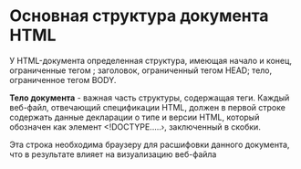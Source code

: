 #  Основная структура документа HTML
У HTML-документа определенная структура, имеющая начало и конец, ограниченные тегом <HTML>; заголовок, ограниченный тегом HEAD; тело, ограниченное тегом BODY.

**Тело документа** - важная часть структуры, содержащая теги.
Каждый веб-файл, отвечающий спецификации HTML, должен в первой строке содержать данные декларации о типе и версии
HTML, который обозначен как элемент <!DOCTYPE.....›, заключенный в скобки.

Эта строка необходима браузеру для расшифовки данного документа, что в результате влияет на визуализацию веб-файла
